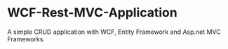 # WCF-Rest-MVC-Application
A simple CRUD application with WCF, Entity Framework and Asp.net MVC Frameworks.
